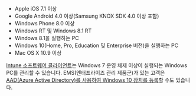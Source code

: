 
  - Apple iOS 7.1 이상
  - Google Android 4.0 이상(Samsung KNOX SDK 4.0 이상 포함)
  - Windows Phone 8.0 이상
  - Windows RT 및 Windows 8.1 RT
  - Windows 8.1을 실행하는 PC
  - Windows 10(Home, Pro, Education 및 Enterprise 버전)을 실행하는 PC
  - Mac OS X 10.9 이상

[Intune 소프트웨어 클라이언트](/intune/deploy-use/manage-windows-pcs-with-microsoft-intune)는 Windows 7 운영 체제 이상이 실행되는 Windows PC를 관리할 수 있습니다. EMS(엔터프라이즈 관리 제품군)가 있는 고객은 [AAD(Azure Active Directory)를 사용하여 Windows 10 장치를 등록](https://docs.microsoft.com/active-directory/active-directory-azureadjoin-windows10-devices-overview)할 수도 있습니다.


<!--HONumber=Sep16_HO1-->


